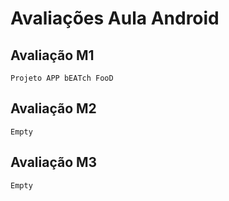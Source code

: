# Avaliações Aula Android

## Avaliação M1

```
Projeto APP bEATch FooD
```


## Avaliação M2

```
Empty
```

## Avaliação M3

```
Empty
```

